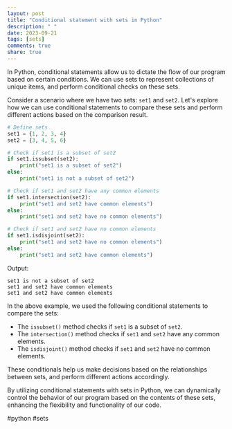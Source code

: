 ```yaml
---
layout: post
title: "Conditional statement with sets in Python"
description: " "
date: 2023-09-21
tags: [sets]
comments: true
share: true
---
```


In Python, conditional statements allow us to dictate the flow of our program based on certain conditions. We can use sets to represent collections of unique items, and perform conditional checks on these sets.

Consider a scenario where we have two sets: `set1` and `set2`. Let's explore how we can use conditional statements to compare these sets and perform different actions based on the comparison result.

```python
# Define sets
set1 = {1, 2, 3, 4}
set2 = {3, 4, 5, 6}

# Check if set1 is a subset of set2
if set1.issubset(set2):
    print("set1 is a subset of set2")
else:
    print("set1 is not a subset of set2")

# Check if set1 and set2 have any common elements
if set1.intersection(set2):
    print("set1 and set2 have common elements")
else:
    print("set1 and set2 have no common elements")

# Check if set1 and set2 have no common elements
if set1.isdisjoint(set2):
    print("set1 and set2 have no common elements")
else:
    print("set1 and set2 have common elements")
```

Output:
```
set1 is not a subset of set2
set1 and set2 have common elements
set1 and set2 have common elements
```

In the above example, we used the following conditional statements to compare the sets:

- The `issubset()` method checks if `set1` is a subset of `set2`.
- The `intersection()` method checks if `set1` and `set2` have any common elements.
- The `isdisjoint()` method checks if `set1` and `set2` have no common elements.

These conditionals help us make decisions based on the relationships between sets, and perform different actions accordingly.

By utilizing conditional statements with sets in Python, we can dynamically control the behavior of our program based on the contents of these sets, enhancing the flexibility and functionality of our code.

#python #sets